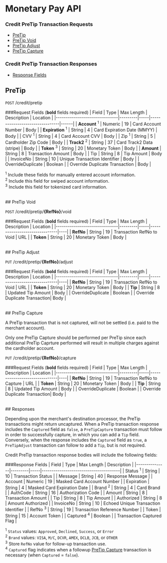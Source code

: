 # Monetary Pay API

### Credit PreTip Transaction Requests
* [PreTip](#pretip)
* [PreTip Void](#pretip-void)
* [PreTip Adjust](#pretip-adjust)
* [PreTip Capture](#pretip-capture)

### Credit PreTip Transaction Responses
* [Response Fields](#response-fields)

## PreTip

`POST` /credit/pretip

###Request Fields (**bold** fields required)
| Field                         | Type    | Max Length  | Description                   | Location |
|-------------------------------|---------|-----|--------------------------------|------|
| **Account** <sup>1</sup>      | Numeric | 19  | Card Account Number            | Body |
| **Expiration** <sup>1</sup>   | String  | 4   | Card Expiration Date (MMYY)    | Body |
| CVV <sup>1</sup>              | String  | 4   | Card Account CVV               | Body |
| Zip <sup>1</sup>              | String  | 5   | Cardholder Zip Code            | Body |
| **Track2** <sup>2</sup>       | String  | 37  | Card Track2 Data (stripe)      | Body |
| **Token** <sup>3</sup>        | String  | 20  | Monetary Token                 | Body |
| **Amount**                    | String  | 8   | Transaction Amount             | Body |
| Tip                           | String  | 8   | Tip Amount                     | Body |
| InvoiceNo                     | String  | 10  | Unique Transaction Identifier  | Body |
| OverrideDuplicate             | Boolean |     | Override Duplicate Transaction | Body |

<sup>1</sup> Include these fields for manually entered account information.<br />
<sup>2</sup> Include this field for swiped account information.<br />
<sup>3</sup> Include this field for tokenized card information.<br />

<br />
## PreTip Void

`POST` /credit/pretip/**{RefNo}**/void

###Request Fields (**bold** fields required)
| Field                         | Type    | Max Length  | Description                   | Location |
|-------------------------------|---------|-----|-------------------------------|----|
| **RefNo**                     | String  | 19  | Transaction RefNo to Void     | URL |
| **Token**                     | String  | 20  | Monetary Token                | Body |

<br />
## PreTip Adjust

`PUT` /credit/pretip/**{RefNo}**/adjust

###Request Fields (**bold** fields required)
| Field                         | Type    | Max Length  | Description                   | Location |
|-------------------------------|---------|-----|-------------------------------|----|
| **RefNo**                     | String  | 19  | Transaction RefNo to Void     | URL  |
| **Token**                     | String  | 20  | Monetary Token                | Body |
| **Tip**                       | String  | 8   | Updated Tip Amount            | Body |
| OverrideDuplicate             | Boolean |     | Override Duplicate Transaction| Body |

<br />
## PreTip Capture

A PreTip transaction that is not captured, will not be settled (i.e. paid to the merchant account).

Only one PreTip Capture should be performed per PreTip since each additional PreTip Caprture performed will result in multiple charges against the cardholder account.

`PUT` /credit/pretip/**{RefNo}**/capture

###Request Fields (**bold** fields required)
| Field                         | Type    | Max Length  | Description                   | Location |
|-------------------------------|---------|-----|-------------------------------|----|
| **RefNo**                     | String  | 19  | Transaction RefNo to Capture  | URL  |
| **Token**                     | String  | 20  | Monetary Token                | Body |
| **Tip**                       | String  | 8   | Updated Tip Amount            | Body |
| OverrideDuplicate             | Boolean |     | Override Duplicate Transaction| Body |

<br />
## Responses

Depending upon the merchant's destination processor, the PreTip transactions might return uncaptured. When a PreTip transaction response includes the `Captured` field as `false`, a `PreTipCapture` transaction must follow in order to successfully capture, in which you can add a `Tip` field. Conversely, when the response includes the `Captured` field as `true`, a `PreTipAdjust` transaction can follow to add a `Tip`, but is not required.

Credit PreTip transaction response bodies will include the following fields:

###Response Fields
| Field         | Type    | Max Length  | Description                   |
|---------------|---------|-----|---------------------------------------|
| Status <sup>1</sup>        | String  | 10  | Transaction Status       |
| Message       | String  | 40  | Response Message                      |
| Account       | Numeric | 19  | Masked Card Account Number            |
| Expiration    | String  | 4   | Masked Card Expiration Date           |
| Brand <sup>2</sup>         | String  | 4   | Card Brand               |
| AuthCode      | String  | 16  | Authorization Code                    |
| Amount        | String  | 8   | Transaction Amount                    |
| Tip           | String  | 8   | Tip Amount                            |
| Authorized    | String  | 8   | Amount Authorized                     |
| InvoiceNo     | String  | 10  | Echoed Unique Transaction Identifier  |
| RefNo <sup>3</sup>        | String  | 19  | Transaction Reference Number          |
| Token         | String  | 15 | Account Token                          |
| Captured <sup>4</sup>      | Boolean |    | Transaction Captured Flag              |

<sup>1</sup> `Status` values: `Approved`, `Declined`, `Success`, or `Error`<br />
<sup>2</sup> `Brand` values: `VISA`, `M/C`, `DCVR`, `AMEX`, `DCLB`, `JCB`, or `OTHER`<br />
<sup>3</sup> Store `RefNo` value for follow-up transaction use.<br />
<sup>4</sup> `Captured` flag indicates when a followup [PreTip Capture](#pretip-capture) transaction is necessary (when `Captured` = `false`).
